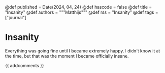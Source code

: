 @def published = Date(2024, 04, 24)
@def hascode = false
@def title = "Insanity"
@def authors = """Matthijs"""
@def rss = "Insanity"
@def tags = ["journal"]


# Insanity

Everything was going fine until I became extremely happy. I didn't know it at the time, but that was the moment I became officially insane.

{{ addcomments }}